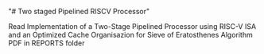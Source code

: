 "# Two staged Pipelined RISCV Processor" 

Read Implementation of a Two-Stage Pipelined Processor using RISC-V ISA and an Optimized Cache Organisazion for Sieve of Eratosthenes Algorithm PDF in REPORTS folder
